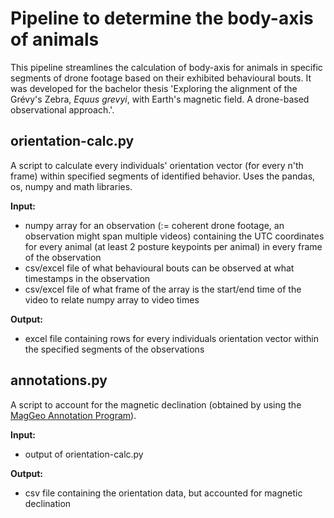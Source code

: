 # Pipeline to determine the body-axis of animals
This pipeline streamlines the calculation of body-axis for animals in specific segments of drone footage based on their exhibited behavioural bouts. It was developed for the bachelor thesis 'Exploring the alignment of the Grévy's Zebra, _Equus grevyi_, with Earth's magnetic field. A drone-based observational approach.'.


## orientation-calc.py
A script to calculate every individuals' orientation vector (for every n'th frame) within specified segments of identified behavior. Uses the pandas, os, numpy and math libraries.

**Input:**
- numpy array for an observation (:= coherent drone footage, an observation might span multiple videos) containing the UTC coordinates for every animal (at least 2 posture keypoints per animal) in every frame of the observation
- csv/excel file of what behavioural bouts can be observed at what timestamps in the observation
- csv/excel file of what frame of the array is the start/end time of the video to relate numpy array to video times

**Output:**
- excel file containing rows for every individuals orientation vector within the specified segments of the observations


## annotations.py
A script to account for the magnetic declination (obtained by using the [MagGeo Annotation Program](https://github.com/MagGeo/MagGeo#readme)).

**Input:**
- output of orientation-calc.py

**Output:**
- csv file containing the orientation data, but accounted for magnetic declination

